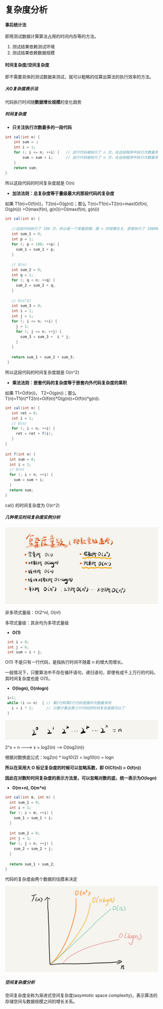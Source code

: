 # 复杂度分析

#### 事后统计法

即用测试数据计算算法占用的时间内存等的方法。

1. 测试结果依赖测试环境
2. 测试结果依赖数据规模

#### 时间复杂度/空间复杂度

即不需要具体的测试数据来测试，就可以粗略的估算出算法的执行效率的方法。

##### 大O复杂度表示法

代码执行时间随**数据增长规模**的变化趋势

##### 时间复杂度

* **只关注执行次数最多的一段代码**

```java
int cal(int n) {
    int sum = ；
    int i = 1;
    for (; i <= n; ++i) {   // 这行代码被执行了 n 次，在这段程序中执行次数最多
        sum = sum + i;      // 这行代码被执行了 n 次，在这段程序中执行次数最多
    }
    return sum;
}
```

所以这段代码的时间复杂度就是 O\(n\)

* **加法法则：总复杂度等于量级最大的那段代码的复杂度**

如果 T1\(n\)=O\(f\(n\)\)，T2\(n\)=O\(g\(n\)\)；那么 T\(n\)=T1\(n\)+T2\(n\)=max\(O\(f\(n\), O\(g\(n\)\)\) =O\(max\(f\(n\), g\(n\)\)\)=O\(max\(f\(n\), g\(n\)\)\)

```java
int cal(int n) {

   //这段代码执行了 100 次，所以是一个常量规模，跟 n 的规模无关，即使执行了 10000000 次，对增长趋势并没有影响
   int sum_1 = 0;
   int p = 1;
   for (; p < 100; ++p) {
     sum_1 = sum_1 + p;
   }

   // O(n)
   int sum_2 = 0;
   int q = 1;
   for (; q < n; ++q) {
     sum_2 = sum_2 + q;
   }

   // O(n^2)
   int sum_3 = 0;
   int i = 1;
   int j = 1;
   for (; i <= n; ++i) {
     j = 1; 
     for (; j <= n; ++j) {
       sum_3 = sum_3 +  i * j;
     }
   }

   return sum_1 + sum_2 + sum_3;
 }
```

所以这段代码的时间复杂度就是 O\(n^2\)

* **乘法法则：嵌套代码的复杂度等于嵌套内外代码复杂度的乘积**

如果 T1=O\(f\(n\)\)， T2=O\(g\(n\)\)；那么T\(n\)=T1\(n\)\*T2\(n\)=O\(f\(n\)\)\*O\(g\(n\)\)=O\(f\(n\)\*g\(n\)\).

```java
int cal(int n) {
   int ret = 0; 
   int i = 1;
   // O(n)
   for (; i < n; ++i) {
     ret = ret + f(i);
   } 
} 
 
int f(int n) {
  int sum = 0;
  int i = 1;
  // O(n)
  for (; i < n; ++i) {
    sum = sum + i;
  } 
  return sum;
}
```

cal\(\) 的时间复杂度为 O\(n^2\)

##### 几种常见时间复杂度实例分析

![](./assets/complexitypic.png)

非多项式量级：O(2^n), O(n!)

多项式量级：其余均为多项式量级

- **O(1)**

```java
 int i = 8;
 int j = 6;
 int sum = i + j;
```

O(1) 不是只有一行代码，是指执行时间不随着 n 的增大而增长。

一般情况下，只要算法中不存在循环语句，递归语句，即使有成千上万行的代码，其时间复杂度也是 O(1)。

- **O(logn), O(nlogn)**

```java
 i=1;
 while (i <= n)  { // 第2行和第3行代码是循环次数最多的
   i = i * 2;      // 只要计算出第三行代码的时间复杂度就可以了
 }
```

![logn](./assets/logn.jpg)

2^x = n ---> x = log2(n) —> O(log2(n))

根据对数换底公式：log2(n) * log10(2) = log10(n) = logn

**所以在采用大 O 标记复杂度的时候可以忽略系数，即 O(Cf(n)) = O(f(n))**

**因此在对数阶时间复杂度的表示方法里，可以忽略对数的底，统一表示为O(logn)**

- **O(m+n), O(m*n)**

```java
int cal(int m, int n) {
  int sum_1 = 0;
  int i = 1;
  for (; i < m; ++i) {
    sum_1 = sum_1 + i;
  }

  int sum_2 = 0;
  int j = 1;
  for (; j < n; ++j) {
    sum_2 = sum_2 + j;
  }

  return sum_1 + sum_2;
}
```

代码的复杂度由两个数据的估摸来决定

![complexity-graph](./assets/complexity-graph.jpg)

##### 空间复杂度分析

空间复杂度全称为渐进式空间复杂度(asymtotic space complexity)，表示算法的存储空间与数据规模之间的增长关系。





